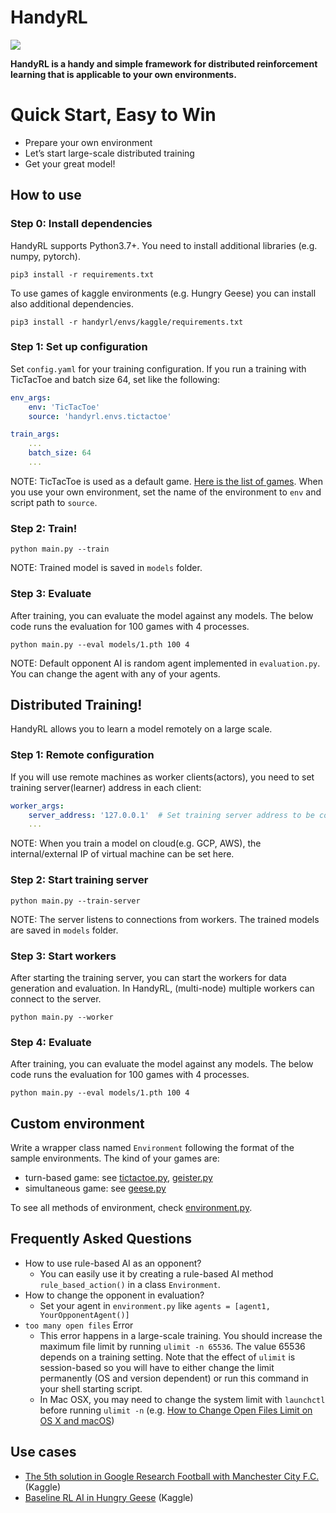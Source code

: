 # HandyRL

![](https://github.com/DeNA/HandyRL/workflows/pytest/badge.svg?branch=master)

**HandyRL is a handy and simple framework for distributed reinforcement learning that is applicable to your own environments.**


# Quick Start, Easy to Win

*   Prepare your own environment
*   Let’s start large-scale distributed training
*   Get your great model!

## How to use


### Step 0: Install dependencies

HandyRL supports Python3.7+.
You need to install additional libraries (e.g. numpy, pytorch).
```
pip3 install -r requirements.txt
```

To use games of kaggle environments (e.g. Hungry Geese) you can install also additional dependencies.
```
pip3 install -r handyrl/envs/kaggle/requirements.txt
```

### Step 1: Set up configuration

Set `config.yaml` for your training configuration.
If you run a training with TicTacToe and batch size 64, set like the following:


```yaml
env_args:
    env: 'TicTacToe'
    source: 'handyrl.envs.tictactoe'

train_args:
    ...
    batch_size: 64
    ...
```

NOTE: TicTacToe is used as a default game. [Here is the list of games](handyrl/envs). When you use your own environment, set the name of the environment to `env` and script path to `source`.


### Step 2: Train!


```
python main.py --train
```

NOTE: Trained model is saved in `models` folder.


### Step 3: Evaluate

After training, you can evaluate the model against any models. The below code runs the evaluation for 100 games with 4 processes.


```
python main.py --eval models/1.pth 100 4
```


NOTE: Default opponent AI is random agent implemented in `evaluation.py`. You can change the agent with any of your agents.


## Distributed Training!

HandyRL allows you to learn a model remotely on a large scale.


### Step 1: Remote configuration

If you will use remote machines as worker clients(actors), you need to set training server(learner) address in each client:


```yaml
worker_args:
    server_address: '127.0.0.1'  # Set training server address to be connected from worker
    ...
```


NOTE: When you train a model on cloud(e.g. GCP, AWS), the internal/external IP of virtual machine can be set here.


### Step 2: Start training server


```
python main.py --train-server
```


NOTE: The server listens to connections from workers. The trained models are saved in `models` folder.


### Step 3: Start workers

After starting the training server, you can start the workers for data generation and evaluation.
In HandyRL, (multi-node) multiple workers can connect to the server.


```
python main.py --worker
```



### Step 4: Evaluate

After training, you can evaluate the model against any models. The below code runs the evaluation for 100 games with 4 processes.


```
python main.py --eval models/1.pth 100 4
```



## Custom environment

Write a wrapper class named `Environment` following the format of the sample environments.
The kind of your games are:
* turn-based game: see [tictactoe.py](handyrl/envs/tictactoe.py), [geister.py](handyrl/envs/geister.py)
* simultaneous game: see [geese.py](handyrl/envs/kaggle/hungry_geese.py)

To see all methods of environment, check [environment.py](handyrl/environment.py).



## Frequently Asked Questions


*   How to use rule-based AI as an opponent?
    *   You can easily use it by creating a rule-based AI method `rule_based_action()` in a class `Environment`.
*   How to change the opponent in evaluation?
    *   Set your agent in `environment.py` like `agents = [agent1, YourOpponentAgent()]`
* `too many open files` Error
    * This error happens in a large-scale training. You should increase the maximum file limit by running `ulimit -n 65536`. The value 65536 depends on a training setting. Note that the effect of `ulimit` is session-based so you will have to either change the limit permanently (OS and version dependent) or run this command in your shell starting script.
    * In Mac OSX, you may need to change the system limit with `launchctl` before running `ulimit -n` (e.g. [How to Change Open Files Limit on OS X and macOS](https://gist.github.com/tombigel/d503800a282fcadbee14b537735d202c))


## Use cases

*   [The 5th solution in Google Research Football with Manchester City F.C.](https://www.kaggle.com/c/google-football/discussion/203412) (Kaggle)
*   [Baseline RL AI in Hungry Geese](https://www.kaggle.com/yuricat/smart-geese-trained-by-reinforcement-learning) (Kaggle)
